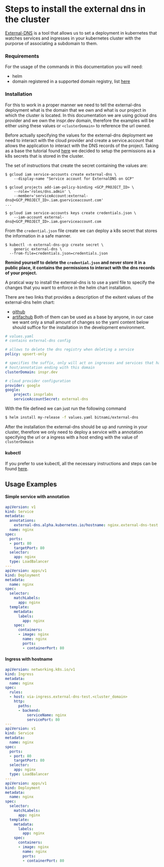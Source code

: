 
# Steps to install the external dns in the cluster

[External-DNS](https://github.com/kubernetes-sigs/external-dns) is a tool that
allows us to set a deployment in kubernetes that watches services and ingresses
in your kubernetes cluster with the purporse of associating a subdomain to them.

### Requirements

For the usage of the commands in this documentation you will need:
- helm
- domain registered in a supported domain registry, list [here](https://github.com/kubernetes-sigs/external-dns#roadmap)


### Installation

For this to work in a proper manner we need to tell the external-dns deployment
what is the domain that we own and what is our project in which the cluster is
located. In this documentation we are using gcloud dns provider and we own the
inspr.dev domain, therefore the examples will be either using these values or
`<clusterDomain>` to reference the url owned.

Before actually specifying the values for the external-dns deployment we need to
interact with the cloud provider and create a service.account that allows the
application to interact with the DNS records of the project. Taking as a base
the tutorial found
[here](http://tech.paulcz.net/kubernetes-cookbook/gcp/gcp-external-dns/) we
decided to setup the permissions as a k8s secrets that is stored in the cluster.

The set of instructions that create the secret containing the values are:
```
$ gcloud iam service-accounts create external-dns \
    --display-name "Service account for ExternalDNS on GCP"

$ gcloud projects add-iam-policy-binding <GCP_PROJECT_ID> \
    --role='roles/dns.admin' \
    --member='serviceAccount:external-dns@<GCP_PROJECT_ID>.iam.gserviceaccount.com'
...

$ gcloud iam service-accounts keys create credentials.json \
    --iam-account external-dns@<GCP_PROJECT_ID>.iam.gserviceaccount.com
```

From the `credential.json` file create we can deploy a k8s secret that stores
the information in a safe manner.

```
$ kubectl -n external-dns-gcp create secret \
    generic external-dns \
  --from-file=credentials.json=credentials.json
```

**Remind yourself to delete the `credential.json` and never store it in a public
place, it contains the permissions to interact with the dns records of your
project.**

A pratical way to install the external-dns is to use a yaml file to specify the
changes that you want to enforce in the helm chart installation. 

There are two links that provides a description of the exitent values of the
external-dns helm chart:
- [github](https://github.com/bitnami/charts/blob/master/bitnami/external-dns/values.yaml)
- [artifachub](https://artifacthub.io/packages/helm/bitnami/external-dns)
Both of them can be used as a base by anyone, in our case we want only a small amount
of changes so the yaml content below should suffice for the installation in the
development environment.


```yaml
# values.yaml
# contains external-dns config

# allows to delete the dns registry when deleting a service
policy: upsert-only

# specifies the suffix, only will act on ingresses and services that have their
# host/annotation ending with this domain
clusterDomain: inspr.dev

# cloud provider configuration
provider: google
google: 
    project: insprlabs
    serviceAccountSecret: external-dns
```

With the file defined we can just run the following command
```bash
$ helm install my-release -f values.yaml bitnami/external-dns
```


After the installation the external-dns should be up and running in your
cluster, therefore we only need to deploy a service with a annotation specifying
the url or a ingress with a host ending with the value of `clusterDomain`

#### kubectl

If you prefer to use kubectl, all the necessary instructions and steps can be
found
[here](https://github.com/kubernetes-sigs/external-dns/tree/master/docs/tutorials).

## Usage Examples

#### Simple service with annotation
```yaml
apiVersion: v1
kind: Service
metadata:
  annotations:
    external-dns.alpha.kubernetes.io/hostname: nginx.external-dns-test.<cluster_domain>
  name: nginx
spec:
  ports:
  - port: 80
    targetPort: 80
  selector:
    app: nginx
  type: LoadBalancer
---
apiVersion: apps/v1
kind: Deployment
metadata:
  name: nginx
spec:
  selector:
    matchLabels:
      app: nginx
  template:
    metadata:
      labels:
        app: nginx
    spec:
      containers:
      - image: nginx
        name: nginx
        ports:
        - containerPort: 80
```
#### Ingress with hostname
```yaml
apiVersion: networking.k8s.io/v1
kind: Ingress
metadata:
  name: nginx
spec:
  rules:
  - host: via-ingress.external-dns-test.<cluster_domain>
    http:
      paths:
      - backend:
          serviceName: nginx
          servicePort: 80
---
apiVersion: v1
kind: Service
metadata:
  name: nginx
spec:
  ports:
  - port: 80
    targetPort: 80
  selector:
    app: nginx
  type: LoadBalancer
---
apiVersion: apps/v1
kind: Deployment
metadata:
  name: nginx
spec:
  selector:
    matchLabels:
      app: nginx
  template:
    metadata:
      labels:
        app: nginx
    spec:
      containers:
      - image: nginx
        name: nginx
        ports:
        - containerPort: 80
```


